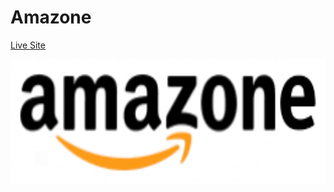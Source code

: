 # Amazone

[Live Site](https://amazonee.herokuapp.com/#/)

<img src="/app/assets/images/amazone.png" width="620" height="200" />

